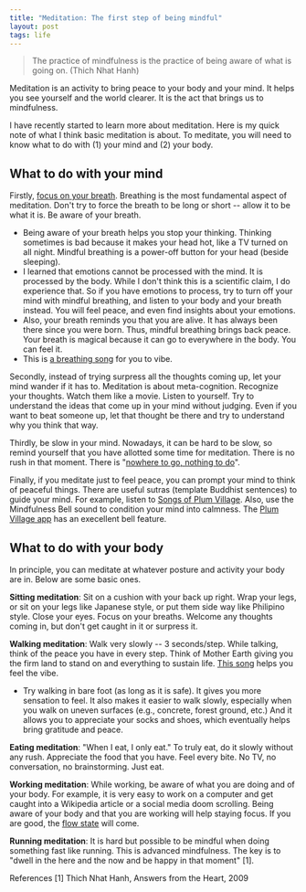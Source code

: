 ```yaml
---
title: "Meditation: The first step of being mindful"
layout: post
tags: life
---
```


> The practice of mindfulness is the practice of being aware of what is going on. (Thich Nhat Hanh)

Meditation is an activity to bring peace to your body and your mind. It helps you see yourself and the world clearer. It is the act that brings us to mindfulness.

I have recently started to learn more about meditation. Here is my quick note of what I think basic meditation is about. To meditate, you will need to know what to do with (1) your mind and (2) your body.

## What to do with your mind

Firstly, [focus on your breath](https://www.youtube.com/watch?v=fOkphTWkY1Q). Breathing is the most fundamental aspect of meditation. Don't try to force the breath to be long or short -- allow it to be what it is. Be aware of your breath.
- Being aware of your breath helps you stop your thinking. Thinking sometimes is bad because it makes your head hot, like a TV turned on all night. Mindful breathing is a power-off button for your head (beside sleeping). 
- I learned that emotions cannot be processed with the mind. It is processed by the body. While I don't think this is a scientific claim, I do experience that. So if you have emotions to process, try to turn off your mind with mindful breathing, and listen to your body and your breath instead. You will feel peace, and even find insights about your emotions.
- Also, your breath reminds you that you are alive. It has always been there since you were born. Thus, mindful breathing brings back peace. Your breath is magical because it can go to everywhere in the body. You can feel it. 
- This is [a breathing song](https://plumvillage.org/library/songs/breathing-in-breathing-out) for you to vibe.

Secondly, instead of trying surpress all the thoughts coming up, let your mind wander if it has to. Meditation is about meta-cognition. Recognize your thoughts. Watch them like a movie. Listen to yourself. Try to understand the ideas that come up in your mind without judging. Even if you want to beat someone up, let that thought be there and try to understand why you think that way.

Thirdly, be slow in your mind. Nowadays, it can be hard to be slow, so remind yourself that you have allotted some time for meditation. There is no rush in that moment. There is "[nowhere to go, nothing to do](https://www.youtube.com/watch?v=OgeuBnLWxYg&list=PLHB1Zqu9mBt9HjBq81BU0bJo8UwX4rHZr&index=7)".

Finally, if you meditate just to feel peace, you can prompt your mind to think of peaceful things. There are useful sutras (template Buddhist sentences) to guide your mind. For example, listen to [Songs of Plum Village](https://www.youtube.com/playlist?list=PLHB1Zqu9mBt9HjBq81BU0bJo8UwX4rHZr). Also, use the Mindfulness Bell sound to condition your mind into calmness. The [Plum Village app](https://plumvillage.app/) has an execellent bell feature.

## What to do with your body

In principle, you can meditate at whatever posture and activity your body are in. Below are some basic ones.

**Sitting meditation**: Sit on a cushion with your back up right. Wrap your legs, or sit on your legs like Japanese style, or put them side way like Philipino style. Close your eyes. Focus on your breaths. Welcome any thoughts coming in, but don't get caught in it or surpress it.
  
**Walking meditation**: Walk very slowly -- 3 seconds/step. While talking, think of the peace you have in every step. Think of Mother Earth giving you the firm land to stand on and everything to sustain life. [This song](https://www.youtube.com/watch?v=qFJhR_t7KLE) helps you feel the vibe. 
- Try walking in bare foot (as long as it is safe). It gives you more sensation to feel. It also makes it easier to walk slowly, especially when you walk on uneven surfaces (e.g., concrete, forest ground, etc.) And it allows you to appreciate your socks and shoes, which eventually helps bring gratitude and peace.
  
**Eating meditation**: "When I eat, I only eat." To truly eat, do it slowly without any rush. Appreciate the food that you have. Feel every bite. No TV, no conversation, no brainstorming. Just eat.

**Working meditation**: While working, be aware of what you are doing and of your body. For example, it is very easy to work on a computer and get caught into a Wikipedia article or a social media doom scrolling. Being aware of your body and that you are working will help staying focus. If you are good, the [flow state](https://en.wikipedia.org/wiki/Flow_(psychology)) will come.

**Running meditation**: It is hard but possible to be mindful when doing something fast like running. This is advanced mindfulness. The key is to "dwell in the here and the now and be happy in that moment" [1].

References
[1] Thich Nhat Hanh, Answers from the Heart, 2009
